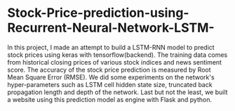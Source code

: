 # Stock-Price-prediction-using-Recurrent-Neural-Network-LSTM-
In this project, I made an attempt to build a LSTM-RNN model to predict stock prices using keras with tensorflow(backend). The training data comes from historical closing prices of various stock indices and news sentiment score. The accuracy of the stock price prediction is measured by Root Mean Square Error (RMSE). We did some experiments on the network's hyper-parameters such as LSTM cell hidden state size, truncated back propagation length and depth of the network. Last but not the least, we built a website using this prediction model as engine with Flask and python.
